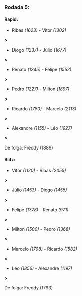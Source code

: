 ### Rodada 5:

#### Rapid:

* Ribas *(1623)*     -     Vitor *(1302)*

 **>** 
* Diogo *(1237)*     -     Júlio *(1677)*

 **>** 
* Renato *(1245)*     -     Felipe *(1552)*

 **>** 
* Pedro *(1227)*     -     Milton *(1897)*

 **>** 
* Ricardo *(1780)*     -     Marcelo *(2113)*

 **>** 
* Alexandre *(1155)*     -     Léo *(1927)*

 **>** 

De folga: Freddy (1886)

#### Blitz:

* Vitor *(1120)*     -     Ribas *(2055)*

 **>** 
* Júlio *(1453)*     -     Diogo *(1455)*

 **>** 
* Felipe *(1378)*     -     Renato *(971)*

 **>** 
* Milton *(1500)*     -     Pedro *(1368)*

 **>** 
* Marcelo *(1798)*     -     Ricardo *(1582)*

 **>** 
* Léo *(1856)*     -     Alexandre *(1197)*

 **>** 

De folga: Freddy (1793)


